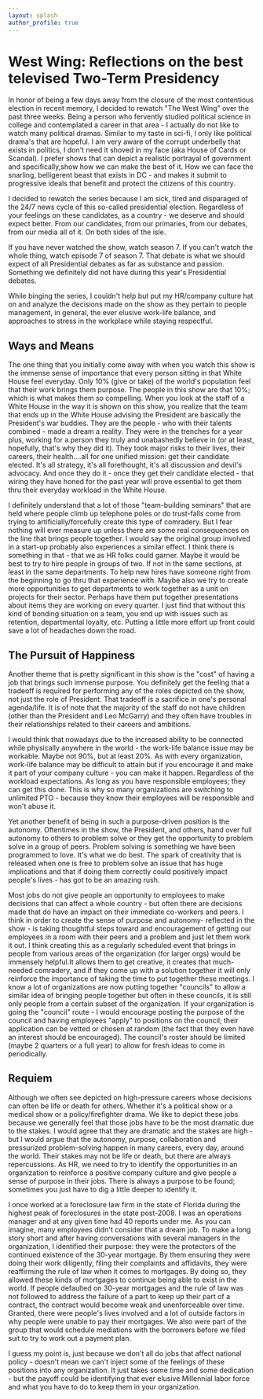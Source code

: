 ```yaml
---
layout: splash
author_profile: true
---
```


# West Wing: Reflections on the best televised Two-Term Presidency
In honor of being a few days away from the closure of the most contentious election in recent memory, I decided to rewatch "The West Wing" over the past three weeks. Being a person who fervently studied political science in college and contemplated a career in that area - I actually do not like to watch many political dramas. Similar to my taste in sci-fi, I only like political drama's that are hopeful. I am very aware of the corrupt underbelly that exists in politics, I don't need it shoved in my face (aka House of Cards or Scandal). I prefer shows that can depict a realistic portrayal of government and specifically,show how we can make the best of it. How we can face the snarling, belligerent beast that exists in DC - and makes it submit to progressive ideals that benefit and protect the citizens of this country.

I decided to rewatch the series because I am sick, tired and disparaged of the 24/7 news cycle of this so-called presidential election. Regardless of your feelings on these candidates, as a country - we deserve and should expect better. From our candidates, from our primaries, from our debates, from our media all of it. On both sides of the isle.

If you have never watched the show, watch season 7. If you can't watch the whole thing, watch episode 7 of season 7. That debate is what we should expect of all Presidential debates as far as substance and passion. Something we definitely did not have during this year's Presidential debates. 

While binging the series, I couldn't help but put my HR/company culture hat on and analyze the decisions made on the show as they pertain to  people management, in general, the ever elusive work-life balance, and approaches to stress in the workplace while staying respectful.

## Ways and Means
The one thing that you initially come away with when you watch this show is the immense sense of importance that every person sitting in that White House feel everyday. Only 10% (give or take) of the world's population feel that their work brings them purpose. The people in this show are that 10%; which is what makes them so compelling. When you look at the staff of a White House in the way it is shown on this show, you realize that the team that ends up in the White House advising the President are basically the President's war buddies. They are the people - who with their talents combined - made a dream a reality. They were in the trenches for a year plus, working for a person they truly and unabashedly believe in (or at least, hopefully, that's why they did it). They took major risks to their lives, their careers, their health....all for one unified mission: get their candidate elected. It's all strategy, it's all forethought, it's all discussion and devil's advocacy. And once they do it - once they get their candidate elected - that wiring they have honed for the past year will prove essential to get them thru their everyday workload in the White House. 

I definitely understand that a lot of those "team-building seminars" that are held where people climb up telephone poles or do trust-falls come from trying to artificially/forcefully create this type of comradery. But I fear nothing will ever measure up unless there are some real consequences on the line that brings people together. I would say the original group involved in a start-up probably also experiences a similar effect. I think there is something in that - that we as HR folks could garner. Maybe it would be best to try to hire people in groups of two. If not in the same sections, at least in the same departments. To help new hires have someone right from the beginning to go thru that experience with. Maybe also we try to create more opportunities to get departments to work together as a unit on projects for their sector. Perhaps have them put together presentations about items they are working on every quarter. I just find that without this kind of bonding situation on a team, you end up with issues such as retention, departmental loyalty, etc. Putting a little more effort up front could save a lot of headaches down the road.


## The Pursuit of Happiness
 Another theme that is pretty significant in this show is the "cost" of having a job that brings such immense purpose. You definitely get the feeling that a tradeoff is required for performing any of the roles depicted on the show, not just the role of President. That tradeoff is a sacrifice in one's personal agenda/life. It is of note that the majority of the staff do not have children (other than the President and Leo McGarry) and they often have troubles in their relationships related to their careers and ambitions. 
 
I would think that nowadays due to the increased ability to be connected while physically anywhere in the world - the work-life balance issue may be workable. Maybe not 90%, but at least 20%. As with every organization, work-life balance may be difficult to attain but if you encourage it and make it part of your company culture - you can make it happen. Regardless of the workload expectations. As long as you have responsible employees; they can get this done. This is why so many organizations are switching to unlimited PTO - because they know their employees will be responsible and won't abuse it.
 
Yet another benefit of being in such a purpose-driven position is the autonomy. Oftentimes in the show, the President, and others, hand over full autonomy to others to problem solve or they get the opportunity to problem solve in a group of peers. Problem solving is something we have been programmed to love. It's what we do best. The spark of creativity that is released when one is free to problem solve an issue that has huge implications and that if doing them correctly could positively impact people's lives - has got to be an amazing rush. 

Most jobs do not give people an opportunity to employees to make decisions that can affect a whole country - but often there are decisions made that do have an impact on their immediate co-workers and peers. I think in order to create the sense of purpose and autonomy- reflected in the show - is taking thoughtful steps toward and encouragement of getting our employees  in a room with their peers and a problem and just let them work it out. I think creating this as a regularly scheduled event that brings in people from various areas of the organization (for larger orgs) would be immensely helpful.It allows them to get creative, it creates that much-needed comradery, and if they come up with a solution together it will only reinforce the importance of taking the time to put together these meetings. I know a lot of organizations are now putting together "councils" to allow a similar idea of bringing people together but often in these councils, it is still only people from a certain subset of the organization. If your organization is going the "council" route - I would encourage posting the purpose of the council and having employees "apply" to positions on the council; their application can be vetted or chosen at random (the fact that they even have an interest should be encouraged). The council's roster should be limited (maybe 2 quarters or a full year) to allow for fresh ideas to come in periodically.

## Requiem
Although we often see depicted on high-pressure careers whose decisions can often be life or death for others. Whether it's a political show or a medical show or a policy/firefighter drama. We like to depict these jobs because we generally feel that those jobs have to be the most dramatic due to the stakes. I would agree that they are dramatic and the stakes are high - but I would argue that the autonomy, purpose, collaboration and pressurized problem-solving happen in many careers, every day, around the world. Their stakes may not be life or death, but there are always repercussions. As HR, we need to try to identify the opportunities in an organization to reinforce a positive company culture and give people a sense of purpose in their jobs. There is always a purpose to be found; sometimes you just have to dig a little deeper to identify it. 

I once worked at a foreclosure law firm in the state of Florida during the highest peak of foreclosures in the state post-2008. I was an operations manager and at any given time had 40 reports under me. As you can imagine, many employees didn't consider that a dream job. To make a long story short and after having conversations with several managers in the organization, I identified their purpose: they were the protectors of the continued existence of the 30-year mortgage. By them ensuring they were doing their work diligently, filing their complaints and affidavits, they were reaffirming the rule of law when it comes to mortgages. By doing so, they allowed these kinds of mortgages to continue being able to exist in the world. If people defaulted on 30-year mortgages and the rule of law was not followed to address the failure of a part to keep up their part of a contract, the contract would become weak and unenforceable over time. Granted, there were people's lives involved and a lot of outside factors in why people were unable to pay their mortgages. We also were part of the group that would schedule mediations with the borrowers before we filed suit to try to work out a payment plan. 

I guess my point is, just because we don't all do jobs that affect national policy - doesn't mean we can't inject some of the feelings of these positions into any organization. It just takes some time and some dedication - but the payoff could be identifying that ever elusive Millennial labor force and what you have to do to keep them in your organization.











